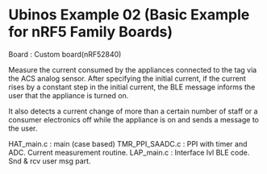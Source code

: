 Ubinos Example 02 (Basic Example for nRF5 Family Boards)
==============================================================================
Board : Custom board(nRF52840)

Measure the current consumed by the appliances connected to the tag via the ACS analog sensor.
After specifying the initial current, if the current rises by a constant step in the initial current, the BLE message informs the user that the appliance is turned on.

It also detects a current change of more than a certain number of staff or a consumer electronics off while the appliance is on and sends a message to the user.

HAT_main.c      : main (case based)
TMR_PPI_SAADC.c : PPI with timer and ADC. Current measurement routine.
LAP_main.c      : Interface lvl BLE code. Snd & rcv user msg part.
